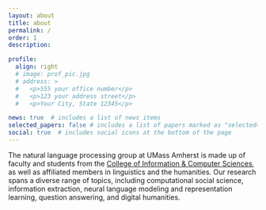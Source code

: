 ```yaml
---
layout: about
title: about
permalink: /
order: 1
description:

profile:
  align: right
  # image: prof_pic.jpg
  # address: >
  #   <p>555 your office number</p>
  #   <p>123 your address street</p>
  #   <p>Your City, State 12345</p>

news: true  # includes a list of news items
selected_papers: false # includes a list of papers marked as "selected={true}"
social: true  # includes social icons at the bottom of the page
---
```


The natural language processing group at UMass Amherst is made up of faculty and students from the <a href="https://www.cics.umass.edu/">College of Information & Computer Sciences</a>, as well as affiliated members in linguistics and the humanities. Our research spans a diverse range of topics, including computational social science, information extraction, neural language modeling and representation learning, question answering, and digital humanities. 
